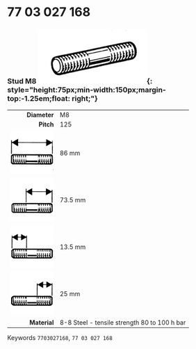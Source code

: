 # 77 03 027 168

### Stud M8 ![](../assets/images/parts/stud.png){: style="height:75px;min-width:150px;margin-top:-1.25em;float: right;"}

|   |   |
|---:|---|
**Diameter** | M8
**Pitch** | 125
![](../assets/images/stud_total.png) | 86 mm
![](../assets/images/stud_total_right.png) | 73.5 mm
![](../assets/images/stud_left.png) | 13.5 mm
![](../assets/images/stud_right.png) | 25 mm
**Material** | 8-8 Steel - tensile strength 80 to 100 h bar

Keywords `7703027168`, `77 03 027 168`
